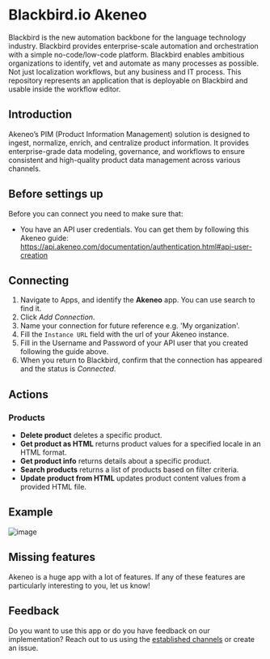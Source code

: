 
# Blackbird.io Akeneo

Blackbird is the new automation backbone for the language technology industry. Blackbird provides enterprise-scale automation and orchestration with a simple no-code/low-code platform. Blackbird enables ambitious organizations to identify, vet and automate as many processes as possible. Not just localization workflows, but any business and IT process. This repository represents an application that is deployable on Blackbird and usable inside the workflow editor.

## Introduction

<!-- begin docs -->

Akeneo’s PIM (Product Information Management) solution is designed to ingest, normalize, enrich, and centralize product information. It provides enterprise-grade data modeling, governance, and workflows to ensure consistent and high-quality product data management across various channels.

## Before settings up

Before you can connect you need to make sure that:

- You have an API user credentials. You can get them by following this Akeneo guide: https://api.akeneo.com/documentation/authentication.html#api-user-creation

## Connecting

1.  Navigate to Apps, and identify the **Akeneo** app. You can use search to find it.
2.  Click _Add Connection_.
3.  Name your connection for future reference e.g. 'My organization'.
4.  Fill the `Instance URL` field with the url of your Akeneo instance.
5.  Fill in the Username and Password of your API user that you created following the guide above.
6.  When you return to Blackbird, confirm that the connection has appeared and the status is _Connected_.

## Actions

### Products

-   **Delete product** deletes a specific product.
-   **Get product as HTML** returns product values for a specified locale in an HTML format.
-   **Get product info** returns details about a specific product.
-   **Search products** returns a list of products based on filter criteria.
-   **Update product from HTML** updates product content values from a provided HTML file.

## Example

![image](https://github.com/user-attachments/assets/9eb04458-1d84-4b6f-9450-97b59b60c729)

## Missing features

Akeneo is a huge app with a lot of features. If any of these features are particularly interesting to you, let us know!

## Feedback

Do you want to use this app or do you have feedback on our implementation? Reach out to us using the [established channels](https://www.blackbird.io/) or create an issue.

<!-- end docs -->
